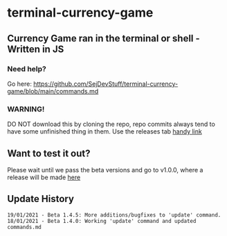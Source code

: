 # terminal-currency-game
Currency Game ran in the terminal or shell - Written in JS
---
### Need help?
Go here: https://github.com/SejDevStuff/terminal-currency-game/blob/main/commands.md

### WARNING!
DO NOT download this by cloning the repo, repo commits always tend to have some unfinished thing in them. Use the releases tab [handy link](https://github.com/SejDevStuff/terminal-currency-game/releases)

## Want to test it out?
Please wait until we pass the beta versions and go to v1.0.0, where a release will be made [here](https://github.com/SejDevStuff/terminal-currency-game/releases)

## Update History
```
19/01/2021 - Beta 1.4.5: More additions/bugfixes to 'update' command.
18/01/2021 - Beta 1.4.0: Working 'update' command and updated commands.md
```
